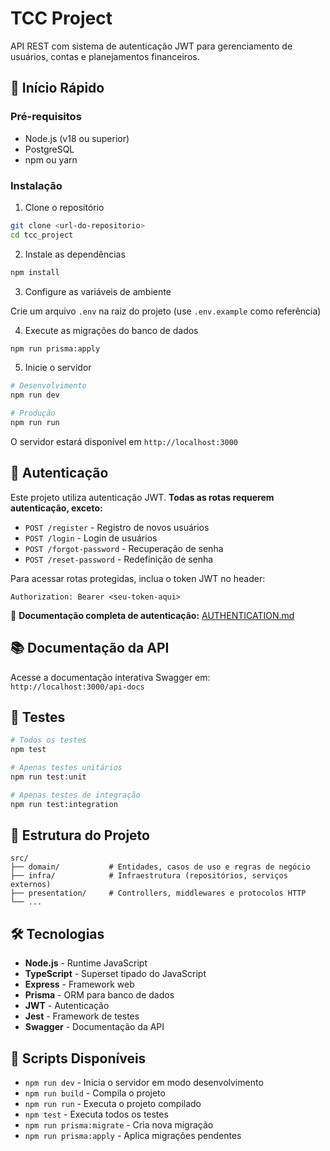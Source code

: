 # TCC Project

API REST com sistema de autenticação JWT para gerenciamento de usuários, contas e planejamentos financeiros.

## 🚀 Início Rápido

### Pré-requisitos

- Node.js (v18 ou superior)
- PostgreSQL
- npm ou yarn

### Instalação

1. Clone o repositório
```bash
git clone <url-do-repositorio>
cd tcc_project
```

2. Instale as dependências
```bash
npm install
```

3. Configure as variáveis de ambiente

Crie um arquivo `.env` na raiz do projeto (use `.env.example` como referência)

4. Execute as migrações do banco de dados
```bash
npm run prisma:apply
```

5. Inicie o servidor
```bash
# Desenvolvimento
npm run dev

# Produção
npm run run
```

O servidor estará disponível em `http://localhost:3000`

## 🔐 Autenticação

Este projeto utiliza autenticação JWT. **Todas as rotas requerem autenticação, exceto:**

- `POST /register` - Registro de novos usuários
- `POST /login` - Login de usuários
- `POST /forgot-password` - Recuperação de senha
- `POST /reset-password` - Redefinição de senha

Para acessar rotas protegidas, inclua o token JWT no header:
```
Authorization: Bearer <seu-token-aqui>
```

📖 **Documentação completa de autenticação:** [AUTHENTICATION.md](./AUTHENTICATION.md)

## 📚 Documentação da API

Acesse a documentação interativa Swagger em: `http://localhost:3000/api-docs`

## 🧪 Testes

```bash
# Todos os testes
npm test

# Apenas testes unitários
npm run test:unit

# Apenas testes de integração
npm run test:integration
```

## 📁 Estrutura do Projeto

```
src/
├── domain/           # Entidades, casos de uso e regras de negócio
├── infra/            # Infraestrutura (repositórios, serviços externos)
├── presentation/     # Controllers, middlewares e protocolos HTTP
└── ...
```

## 🛠️ Tecnologias

- **Node.js** - Runtime JavaScript
- **TypeScript** - Superset tipado do JavaScript
- **Express** - Framework web
- **Prisma** - ORM para banco de dados
- **JWT** - Autenticação
- **Jest** - Framework de testes
- **Swagger** - Documentação da API

## 📝 Scripts Disponíveis

- `npm run dev` - Inicia o servidor em modo desenvolvimento
- `npm run build` - Compila o projeto
- `npm run run` - Executa o projeto compilado
- `npm test` - Executa todos os testes
- `npm run prisma:migrate` - Cria nova migração
- `npm run prisma:apply` - Aplica migrações pendentes
